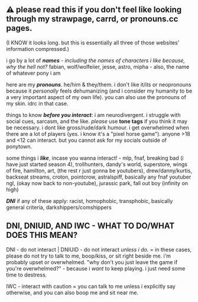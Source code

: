 ## ⚠️ please read this if you don't feel like looking through my strawpage, carrd, or pronouns.cc pages.
(I KNOW it looks long. but this is essentially all three of those websites' information compressed.)

i go by a lot of ***names*** - *including the names of characters i like because, why the hell not?* fabian, wolf/wolfeiier, jesse, astro, mipha - also, the name of whatever pony i am

here are my ***pronouns***. he/him & they/them. i don't like it/its or neopronouns because it *personally* feels dehumanizing (and i consider my humanity to be a very important aspect of my own life). you can also use the pronouns of my skin. idrc in that case.

things to know ***before you interact***: i am neurodivergent. i struggle with social cues, sarcasm, and the like. _please_ use **tone tags** if you think it may be necessary. i dont like gross/rude/dark humour. i get overwhelmed when there are a lot of players (yes. i know it's a "pixel horse game"). anyone >18 and <12 can interact. but you cannot ask for my socials outside of ponytown.

some things i **_like_**, incase you wanna interact! - mlp, fnaf, breaking bad (i have just started season 4), trollhunters, dandy's world, superstore, wings of fire, hamilton, art, (the rest r just gonna be youtubers), drew/danny/kurtis, backseat streams, croton, pointcrow, astralspiff, basically any fnaf youtuber ngl, (okay now back to non-youtube), jurassic park, fall out boy (infinity on high)

**_DNI_** if any of these apply: racist, homophobic, transphobic, basically general criteria, darkshippers/comshippers

## DNI, DNIUID, AND IWC - WHAT TO DO/WHAT DOES THIS MEAN?
DNI - do not interact | DNIUID - do not interact _unless i do._ = in these cases, please do not try to talk to me, boop/kiss, or sit right beside me. i'm probably upset or overwhelmed. "why don't you just leave the game if you're overwhelmed?" - because i _want_ to keep playing. i just need some time to destress.

IWC - interact with caution = you can talk to me unless i explicitly say otherwise, and you can also boop me and sit near me.
